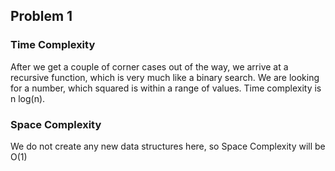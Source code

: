## Problem 1
### Time Complexity
After we get a couple of corner cases out of the way, we arrive at a recursive function, which is very much like a binary search. 
We are looking for a number, which squared is within a range of values. 
Time complexity is n log(n).
### Space Complexity
We do not create any new data structures here, so Space Complexity will be O(1)